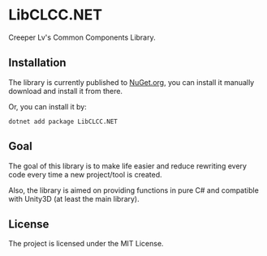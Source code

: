 # LibCLCC.NET

Creeper Lv's Common Components Library.

## Installation

The library is currently published to [NuGet.org](https://www.nuget.org/packages/LibCLCC.NET/), you can install it manually download and install it from there.

Or, you can install it by:

```
dotnet add package LibCLCC.NET
```

## Goal

The goal of this library is to make life easier and reduce rewriting every code every time a new project/tool is created.

Also, the library is aimed on providing functions in pure C# and compatible with Unity3D (at least the main library).

## License

The project is licensed under the MIT License.